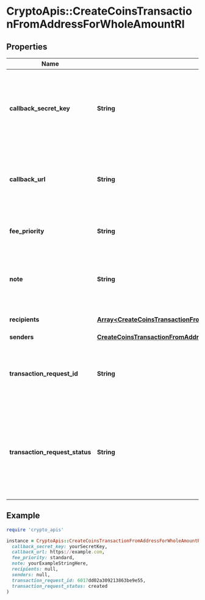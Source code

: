 # CryptoApis::CreateCoinsTransactionFromAddressForWholeAmountRI

## Properties

| Name | Type | Description | Notes |
| ---- | ---- | ----------- | ----- |
| **callback_secret_key** | **String** | Represents the Secret Key value provided by the customer. This field is used for security purposes during the callback notification, in order to prove the sender of the callback as Crypto APIs. For more information please see our [Documentation](https://developers.cryptoapis.io/technical-documentation/general-information/callbacks#callback-security). | [optional] |
| **callback_url** | **String** | Represents the URL that is set by the customer where the callback will be received at. The callback notification will be received only if and when the event occurs. &#x60;We support ONLY httpS type of protocol&#x60;. | [optional] |
| **fee_priority** | **String** | Represents the fee priority of the automation, whether it is \&quot;slow\&quot;, \&quot;standard\&quot; or \&quot;fast\&quot;. |  |
| **note** | **String** | Represents an optional note to add a free text in, explaining or providing additional detail on the transaction request.Optional Transaction note with additional details | [optional] |
| **recipients** | [**Array&lt;CreateCoinsTransactionFromAddressForWholeAmountRIRecipientsInner&gt;**](CreateCoinsTransactionFromAddressForWholeAmountRIRecipientsInner.md) | Defines the destination for the transaction, i.e. the recipient(s). |  |
| **senders** | [**CreateCoinsTransactionFromAddressForWholeAmountRISenders**](CreateCoinsTransactionFromAddressForWholeAmountRISenders.md) |  |  |
| **transaction_request_id** | **String** | Represents a unique identifier of the transaction request (the request sent to make a transaction), which helps in identifying which callback and which &#x60;referenceId&#x60; concern that specific transaction request. |  |
| **transaction_request_status** | **String** | Defines the status of the transaction, e.g. \&quot;created, \&quot;await_approval\&quot;, \&quot;pending\&quot;, \&quot;prepared\&quot;, \&quot;signed\&quot;, \&quot;broadcasted\&quot;, \&quot;success\&quot;, \&quot;failed\&quot;, \&quot;rejected\&quot;, mined\&quot;. |  |

## Example

```ruby
require 'crypto_apis'

instance = CryptoApis::CreateCoinsTransactionFromAddressForWholeAmountRI.new(
  callback_secret_key: yourSecretKey,
  callback_url: https://example.com,
  fee_priority: standard,
  note: yourExampleStringHere,
  recipients: null,
  senders: null,
  transaction_request_id: 6017dd02a309213863be9e55,
  transaction_request_status: created
)
```

